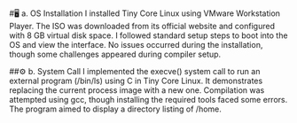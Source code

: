 #🖥️ a. OS Installation
I installed Tiny Core Linux using VMware Workstation Player.
The ISO was downloaded from its official website and configured
with 8 GB virtual disk space. I followed standard setup steps to boot 
into the OS and view the interface. No issues occurred during the installation, 
though some challenges appeared during compiler setup.

##⚙️ b. System Call
I implemented the execve() system call to run an external program
(/bin/ls) using C in Tiny Core Linux. It demonstrates replacing the current
process image with a new one. Compilation was attempted using gcc, though installing
the required tools faced some errors. The program aimed to display a directory listing of /home.

